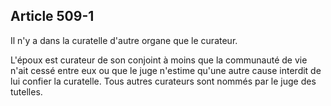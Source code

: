 Article 509-1
----
Il n'y a dans la curatelle d'autre organe que le curateur.

L'époux est curateur de son conjoint à moins que la communauté de vie n'ait
cessé entre eux ou que le juge n'estime qu'une autre cause interdit de lui
confier la curatelle. Tous autres curateurs sont nommés par le juge des
tutelles.
